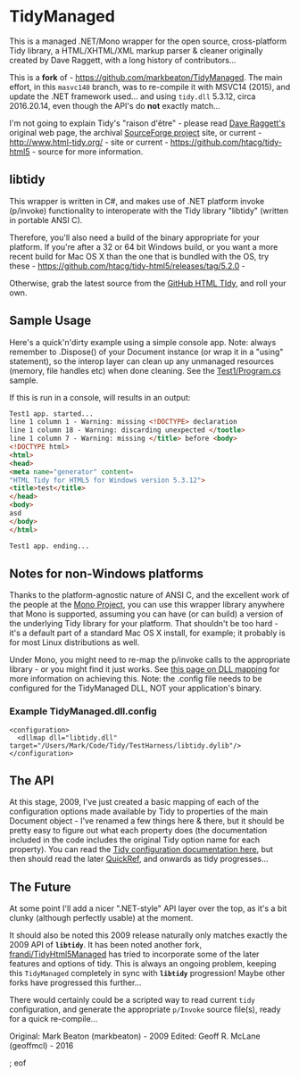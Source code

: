 # TidyManaged

This is a managed .NET/Mono wrapper for the open source, cross-platform Tidy library, a HTML/XHTML/XML markup parser & cleaner originally created by Dave Raggett, with a long history of contributors...

This is a **fork** of - https://github.com/markbeaton/TidyManaged. The main effort, in this `masvc140` branch, was to re-compile it with MSVC14 (2015), and update the .NET framework used... and using `tidy.dll` 5.3.12, circa 2016.20.14, even though the API's do **not** exactly match...

I'm not going to explain Tidy's "raison d'être" - please read [Dave Raggett's](http://www.w3.org/People/Raggett/tidy/) original web page, the archival [SourceForge project](http://tidy.sourceforge.net/) site, or current - http://www.html-tidy.org/ - site or current - https://github.com/htacg/tidy-html5 - source for more information.

## libtidy

This wrapper is written in C#, and makes use of .NET platform invoke (p/invoke) functionality to interoperate with the Tidy library "libtidy" (written in portable ANSI C).

Therefore, you'll also need a build of the binary appropriate for your platform. If you're after a 32 or 64 bit Windows build, or you want a more recent build for Mac OS X than the one that is bundled with the OS, try these - https://github.com/htacg/tidy-html5/releases/tag/5.2.0 -

Otherwise, grab the latest source from the [GitHub HTML TIdy](https://github.com/htacg/tidy-html5), and roll your own.

## Sample Usage

Here's a quick'n'dirty example using a simple console app. Note: always remember to .Dispose() of your Document instance (or wrap it in a "using" statement), so the interop layer can clean up any unmanaged resources (memory, file handles etc) when done cleaning. See the [Test1/Program.cs](Test1/Program.cs) sample.
    
If this is run in a console, will results in an output:

```html
Test1 app. started...
line 1 column 1 - Warning: missing <!DOCTYPE> declaration
line 1 column 18 - Warning: discarding unexpected </tootle>
line 1 column 7 - Warning: missing </title> before <body>
<!DOCTYPE html>
<html>
<head>
<meta name="generator" content=
"HTML Tidy for HTML5 for Windows version 5.3.12">
<title>test</title>
</head>
<body>
asd
</body>
</html>

Test1 app. ending...
```


## Notes for non-Windows platforms

Thanks to the platform-agnostic nature of ANSI C, and the excellent work of the people at the [Mono Project](http://www.mono-project.com/), you can use this wrapper library anywhere that Mono is supported, assuming you can have (or can build) a version of the underlying Tidy library for your platform. That shouldn't be too hard - it's a default part of a standard Mac OS X install, for example; it probably is for most Linux distributions as well.

Under Mono, you might need to re-map the p/invoke calls to the appropriate library - or you might find it just works. See [this page on DLL mapping](http://www.mono-project.com/Config_DllMap) for more information on achieving this. Note: the .config file needs to be configured for the TidyManaged DLL, NOT your application's binary.

### Example TidyManaged.dll.config
    <configuration>
      <dllmap dll="libtidy.dll" target="/Users/Mark/Code/Tidy/TestHarness/libtidy.dylib"/>
    </configuration>
    

## The API

At this stage, 2009, I've just created a basic mapping of each of the configuration options made available by Tidy to properties of the main Document object - I've renamed a few things here & there, but it should be pretty easy to figure out what each property does (the documentation included in the code includes the original Tidy option name for each property). You can read the [Tidy configuration documentation here](http://tidy.sourceforge.net/docs/quickref.html), but then should read the later [QuickRef](http://api.html-tidy.org/tidy/quickref_5.2.0.html), and onwards as tidy progresses...

## The Future

At some point I'll add a nicer ".NET-style" API layer over the top, as it's a bit clunky (although perfectly usable) at the moment.

It should also be noted this 2009 release naturally only matches exactly the 2009 API of **`libtidy`**. It has been noted another fork, [frandi/TidyHtml5Managed](https://github.com/frandi/TidyHtml5Managed/tree/master) has tried to incorporate some of the later features and options of tidy. This is always an ongoing problem, keeping this `TidyManaged` completely in sync with **`libtidy`** progression! Maybe other forks have progressed this further...

There would certainly could be a scripted way to read current `tidy` configuration, and generate the appropriate `p/Invoke` source file(s), ready for a quick re-compile...

Original: Mark Beaton (markbeaton) - 2009
Edited: Geoff R. McLane (geoffmcl) - 2016

; eof
